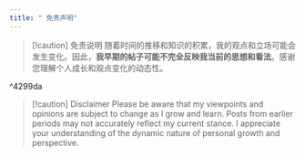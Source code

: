 ```yaml
---
title: " 免责声明"
---
```

> [!caution] 免责说明
> 随着时间的推移和知识的积累，我的观点和立场可能会发生变化。因此，**我早期的帖子可能不完全反映我当前的思想和看法**。感谢您理解个人成长和观点变化的动态性。

^4299da


> [!caution] Disclaimer
> Please be aware that my viewpoints and opinions are subject to change as I grow and learn. Posts from earlier periods may not accurately reflect my current stance. I appreciate your understanding of the dynamic nature of personal growth and perspective.